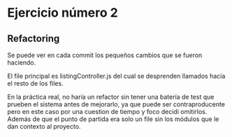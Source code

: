 
# Ejercicio número 2
## Refactoring

Se puede ver en cada commit los pequeños cambios que se fueron haciendo.

El file principal es listingController.js del cual se desprenden llamados hacia el resto de los files.

En la práctica real, no haría un refactor sin tener una batería de test que prueben el sistema antes de mejorarlo, ya que puede ser contraproducente pero en este caso por una cuestion de tiempo y foco decidí omitirlos. Además de que el punto de partida era solo un file sin los módulos que le dan contexto al proyecto.
